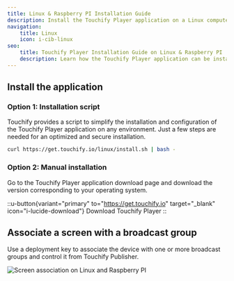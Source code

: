 ```yaml
---
title: Linux & Raspberry PI Installation Guide
description: Install the Touchify Player application on a Linux computer or Raspberry PI and configure a secure kiosk mode.
navigation:
    title: Linux
    icon: i-cib-linux
seo:
    title: Touchify Player Installation Guide on Linux & Raspberry PI
    description: Learn how the Touchify Player application can be installed and run in secure kiosk mode on screens with a Linux or Raspberry PI player
---
```


## Install the application

### Option 1: Installation script

Touchify provides a script to simplify the installation and configuration of the Touchify Player application on any environment. Just a few steps are needed for an optimized and secure installation.

```bash
curl https://get.touchify.io/linux/install.sh | bash -
```

### Option 2: Manual installation

Go to the Touchify Player application download page and download the version corresponding to your operating system.

::u-button{variant="primary" to="https://get.touchify.io" target="_blank" icon="i-lucide-download"}
Download Touchify Player
::

## Associate a screen with a broadcast group

Use a deployment key to associate the device with one or more broadcast groups and control it from Touchify Publisher.

![Screen association on Linux and Raspberry PI](/4-touchify-player/3-installation/7-linux/fr-player-linux-association.webp)